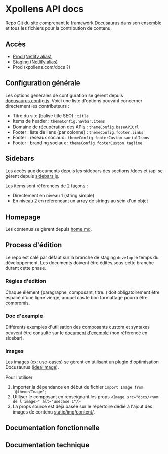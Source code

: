 # Xpollens API docs

Repo Git du site comprenant le framework Docusaurus dans son ensemble et tous les fichiers pour la contribution de contenu.

## Accès

- [Prod (Netlify alias)](https://s-money-documentation-site.netlify.app/)
- [Staging (Netlify alias)](https://develop--s-money-documentation-site.netlify.app/)
- Prod (xpollens.com/docs ?)

## Configuration générale

Les options générales de configuration se gèrent depuis [docusaurus.config.js](docusaurus.config.js). Voici une liste d'options pouvant concerner directement les contributeurs :

- Titre du site (balise title SEO) : `title`
- Items de header : `themeConfig.navbar.items`
- Domaine de récupération des APIs : `themeConfig.baseAPIUrl`
- Footer : liste de liens (par colonne) : `themeConfig.footer.links`
- Footer : réseaux sociaux : `themeConfig.footerCustom.socialIcons`
- Footer : branding sociaux : `themeConfig.footerCustom.tagline`

## Sidebars

Les accès aux documents depuis les sidebars des sections /docs et /api se gèrent depuis [sidebars.js](sidebars.js).

Les items sont référencés de 2 façons :

- Directement en niveau 1 (string simple)
- En niveau 2 en référencant un array de strings au sein d'un objet

## Homepage

Les contenus se gèrent depuis [home.md](docs/docs/home.md).

## Process d'édition

Le repo est calé par défaut sur la branche de staging `develop` le temps du développement. Les documents doivent être édités sous cette branche durant cette phase.

### Règles d'édition

Chaque élément (paragraphe, composant, titre..) doit obligatoirement être espacé d'une ligne vierge, auquel cas le bon formattage pourra être compromis.

### Doc d'example

Différents exemples d'utilisation des composants custom et syntaxes peuvent être consulté sur le [document d'exemple](docs/docs/examples/doc.md) (non référencé en sidebar).

### Images

Les images (ex: use-cases) se gèrent en utilisant un plugin d'optimisation Docusaurus ([idealImage](https://docusaurus.io/docs/2.0.0-beta.3/api/plugins/@docusaurus/plugin-ideal-image)).

Pour l'utiliser

1. Importer la dépendance en début de fichier `import Image from '@theme/Image';`
2. Utiliser le composant en renseignant les props `<Image src="docs/<nom de l'image>" alt="usecase 1"/>`
3. La props source est déjà basée sur le répértoire dédié à l'ajout des images de contenu [static/img/content/](static/img/content).

## Documentation fonctionnelle

## Documentation technique
